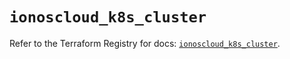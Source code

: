 # `ionoscloud_k8s_cluster`

Refer to the Terraform Registry for docs: [`ionoscloud_k8s_cluster`](https://registry.terraform.io/providers/ionos-cloud/ionoscloud/6.6.0/docs/resources/k8s_cluster).
